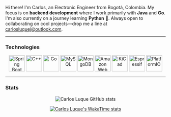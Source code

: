 Hi there! I'm Carlos, an Electronic Engineer from Bogotá, Colombia. My focus is on **backend development** where I work primarily with **Java** and **Go**. I'm also currently on a journey learning **Python** 🐍. Always open to collaborating on cool projects—drop me a line at [carlosluquej@outlook.com](mailto:carlosluquej@outlook.com).

---

### Technologies
<div align="center">
	<img height="50" width="50" src="https://cdn.simpleicons.org/springboot/6DB33F" alt="Spring Boot" title="Spring Boot"/>
	<img height="50" width="50" src="https://cdn.simpleicons.org/cplusplus/00599C" alt="C++" title="C++"/>
    <img height="50" width="50" src="https://cdn.jsdelivr.net/gh/devicons/devicon@latest/icons/go/go-original.svg" alt="Go" title="Go" />
	<img height="50" width="50" src="https://cdn.simpleicons.org/mysql/4479A1" alt="MySQL" title="MySQL"/>
	<img height="50" width="50" src="https://cdn.simpleicons.org/mongodb/47A248" alt="MongoDB" title="MongoDB"/>
	<img height="50" width="50" src="https://cdn.jsdelivr.net/gh/devicons/devicon@latest/icons/amazonwebservices/amazonwebservices-plain-wordmark.svg" alt="Amazon Web Services" title="Amazon Web Services"/>
	<img height="50" width="50" src="https://cdn.simpleicons.org/kicad/314CB0" alt="KiCad" title="KiCad"/>
	<img height="50" width="50" src="https://cdn.simpleicons.org/espressif/E7352C" alt="Espressif" title="Espressif"/>
	<img height="50" width="50" src="https://cdn.simpleicons.org/platformio/F5822A" alt="PlatformIO" title="PlatformIO"/>
</div>

---

### Stats
<div align=center>
  
  ![Carlos Luque GitHub stats](https://github-readme-stats.vercel.app/api?username=carlosluquec&show_icons=true&rank_icon=github&hide=stars,issues&theme=one_dark_pro&hide_border=true&include_all_commits=true) 


[![Carlos Luque's WakaTime stats](https://github-readme-stats.vercel.app/api/wakatime?username=carlosluquec&theme=one_dark_pro&hide_border=true&layout=default)](https://github.com/anuraghazra/github-readme-stats)


</div>
